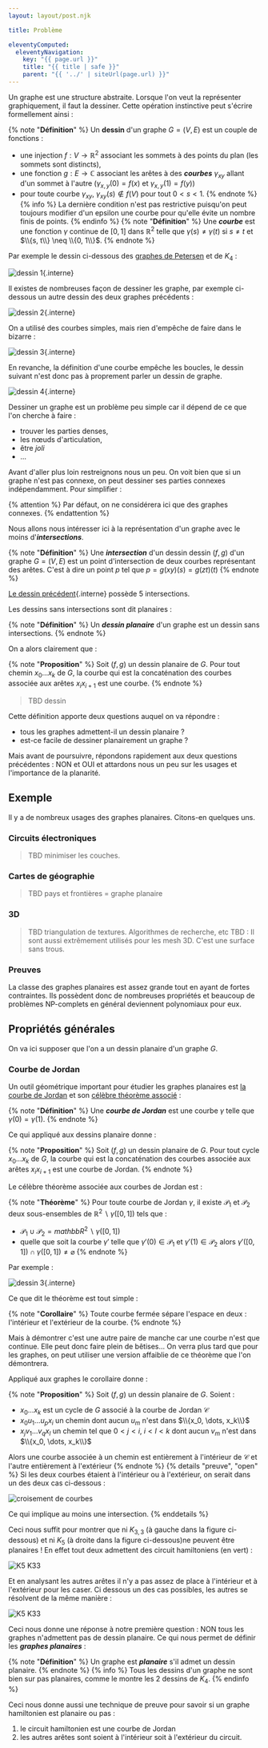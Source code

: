 ```yaml
---
layout: layout/post.njk

title: Problème

eleventyComputed:
  eleventyNavigation:
    key: "{{ page.url }}"
    title: "{{ title | safe }}"
    parent: "{{ '../' | siteUrl(page.url) }}"
---
```


Un graphe est une structure abstraite. Lorsque l'on veut la représenter graphiquement, il faut la dessiner. Cette opération instinctive peut s'écrire formellement ainsi :

{% note  "**Définition**" %}
Un **dessin** d'un graphe $G= (V, E)$ est un couple de fonctions :

- une injection $f: V \rightarrow \mathbb{R}^2$ associant les sommets à des points du plan (les sommets sont distincts),
- une fonction $g: E \rightarrow \mathbb{C}$ associant les arêtes à des **_courbes_** $\gamma_{xy}$ allant d'un sommet à l'autre ($\gamma_{x, y}(0) = f(x)$ et $\gamma_{x, y}(1) = f(y)$)
- pour toute courbe $\gamma_{xy}$, $\gamma_{xy}(s) \notin f(V)$ pour tout $0<s <1$.
{% endnote %}
{% info %}
La dernière condition n'est pas restrictive puisqu'on peut toujours modifier d'un epsilon une courbe pour qu'elle évite un nombre finis de points.
{% endinfo %}
{% note  "**Définition**" %}
Une **_courbe_** est une fonction $\gamma$ continue de $[0, 1]$ dans $\mathbb{R}^2$ telle que $\gamma(s) \neq \gamma(t)$ si $s\neq t$ et $\\{s, t\\} \neq \\{0, 1\\}$.
{% endnote %}

Par exemple le dessin ci-dessous des [graphes de Petersen](https://fr.wikipedia.org/wiki/Graphe_de_Petersen) et de $K_4$ :

![dessin 1](dessin-1.png){.interne}

Il existes de nombreuses façon de dessiner les graphe, par exemple ci-dessous un autre dessin des deux graphes précédents :

![dessin 2](dessin-2.png){.interne}

On a utilisé des courbes simples, mais rien d'empêche de faire dans le bizarre :

<span id="intersections"></span>

![dessin 3](dessin-3.png){.interne}

En revanche, la définition d'une courbe empêche les boucles, le dessin suivant n'est donc pas à proprement parler un dessin de graphe.

![dessin 4](dessin-4.png){.interne}

Dessiner un graphe est un problème peu simple car il dépend de ce que l'on cherche à faire :

- trouver les parties denses,
- les nœuds d'articulation,
- être _joli_
- ...

Avant d'aller plus loin restreignons nous un peu. On voit bien que si un graphe n'est pas connexe, on peut dessiner ses parties connexes indépendamment. Pour simplifier :

{% attention %}
Par défaut, on ne considérera ici que des graphes connexes.
{% endattention %}

Nous allons nous intéresser ici à la représentation d'un graphe avec le moins d'**_intersections_**.

{% note  "**Définition**" %}
Une **_intersection_** d'un dessin dessin $(f, g)$ d'un graphe $G= (V, E)$ est un point d'intersection de deux courbes représentant des arêtes. C'est à dire un point $p$ tel que $p = g(xy)(s) = g(zt)(t)$
{% endnote %}

[Le dessin précédent](#intersections){.interne} possède 5 intersections.

Les dessins sans intersections sont dit planaires :

{% note  "**Définition**" %}
Un **_dessin planaire_** d'un graphe est un dessin sans intersections.
{% endnote %}

On a alors clairement que :

{% note  "**Proposition**" %}
Soit $(f, g)$ un dessin planaire de $G$. Pour tout chemin $x_0\dots x_k$ de $G$, la courbe qui est la concaténation des courbes associée aux arêtes $x_ix_{i+1}$ est une courbe.
{% endnote %}

> TBD dessin

Cette définition apporte deux questions auquel on va répondre :

- tous les graphes admettent-il un dessin planaire ?
- est-ce facile de dessiner planairement un graphe ?

Mais avant de poursuivre, répondons rapidement aux deux questions précédentes : NON et OUI et attardons nous un peu sur les usages et l'importance de la planarité.

## Exemple

Il y a de nombreux usages des graphes planaires. Citons-en quelques uns.

### Circuits électroniques

> TBD minimiser les couches.

### Cartes de géographie

> TBD pays et frontières = graphe planaire

### 3D

> TBD triangulation de textures. Algorithmes de recherche, etc
> TBD : Il sont aussi extrêmement utilisés pour les mesh 3D. C'est une surface sans trous.

### Preuves

La classe des graphes planaires est assez grande tout en ayant de fortes contraintes. Ils possèdent donc de nombreuses propriétés et beaucoup de problèmes NP-complets en général deviennent polynomiaux pour eux.

## Propriétés générales

On va ici supposer que l'on a un dessin planaire d'un graphe $G$.

### Courbe de Jordan

Un outil géométrique important pour étudier les graphes planaires est [la courbe de Jordan](https://www.bibmath.net/dico/index.php?action=affiche&quoi=./c/courbejordan.html) et son [célèbre théorème associé](https://fr.wikipedia.org/wiki/Th%C3%A9or%C3%A8me_de_Jordan) :

{% note  "**Définition**" %}
Une **_courbe de Jordan_** est une courbe $\gamma$ telle que $\gamma(0) = \gamma(1)$.
{% endnote %}

Ce qui appliqué aux dessins planaire donne :

{% note  "**Proposition**" %}
Soit $(f, g)$ un dessin planaire de $G$. Pour tout cycle $x_0\dots x_k$ de $G$, la courbe qui est la concaténation des courbes associée aux arêtes $x_ix_{i+1}$ est une courbe de Jordan.
{% endnote %}

Le célèbre théorème associée aux courbes de Jordan est :

{% note  "**Théorème**" %}
Pour toute courbe de Jordan $\gamma$, il existe $\mathcal{P}_1$ et $\mathcal{P}_2$ deux sous-ensembles de $\mathbb{R}^2 \backslash \gamma([0, 1])$ tels que :

- $\mathcal{P}_1 \cup \mathcal{P}_2 = mathbb{R}^2 \backslash \gamma([0, 1])$
- quelle que soit la courbe $\gamma'$ telle que $\gamma'(0) \in \mathcal{P}_1$ et $\gamma'(1) \in \mathcal{P}_2$ alors $\gamma'([0, 1]) \cap \gamma([0, 1]) \neq \varnothing$
{% endnote %}

Par exemple :

![dessin 3](dessin-3.png){.interne}

Ce que dit le théorème est tout simple :

{% note  "**Corollaire**" %}
Toute courbe fermée sépare l'espace en deux : l'intérieur et l'extérieur de la courbe.
{% endnote %}

Mais à démontrer c'est une autre paire de manche car une courbe n'est que continue. Elle peut donc faire plein de bêtises... On verra plus tard que pour les graphes, on peut utiliser une version affaiblie de ce théorème que l'on démontrera.

Appliqué aux graphes le corollaire donne :

{% note  "**Proposition**" %}
Soit $(f, g)$ un dessin planaire de $G$. Soient :

- $x_0\dots x_k$ est un cycle de $G$ associé à la courbe de Jordan $\mathcal{C}$
- $x_0 u_1 \dots u_px_i$ un chemin dont aucun $u_m$ n'est dans $\\{x_0, \dots, x_k\\}$
- $x_jv_1 \dots v_qx_l$ un chemin tel que $0< j < i$, $i< l < k$ dont aucun $v_m$ n'est dans $\\{x_0, \dots, x_k\\}$

Alors une courbe associée à un chemin est entièrement à l'intérieur de $\mathcal{C}$ et l'autre entièrement à l'extérieur
{% endnote %}
{% details "preuve", "open" %}
Si les deux courbes étaient à l'intérieur ou à l'extérieur, on serait dans un des deux cas ci-dessous :

![croisement de courbes](chemin-int-ext.png)

Ce qui implique au moins une intersection.
{% enddetails  %}

Ceci nous suffit pour montrer que ni $K_{3, 3}$ (à gauche dans la figure ci-dessous) et ni $K_5$ (à droite dans la figure ci-dessous)ne peuvent être planaires ! En effet tout deux admettent des circuit hamiltoniens (en vert) :

![K5 K33](./k5-K33-1.png)

Et en analysant les autres arêtes il n'y a pas assez de place à l'intérieur et à l'extérieur pour les caser. Ci dessous un des cas possibles, les autres se résolvent de la même manière :

![K5 K33](./k5-K33-2.png)

Ceci nous donne une réponse à notre première question : NON tous les graphes n'admettent pas de dessin planaire. Ce qui nous permet de définir les **_graphes planaires_** :

{% note  "**Définition**" %}
Un graphe est **_planaire_** s'il admet un dessin planaire.
{% endnote %}
{% info %}
Tous les dessins d'un graphe ne sont bien sur pas planaires, comme le montre les 2 dessins de $K_4$.
{% endinfo %}

Ceci nous donne aussi une technique de preuve pour savoir si un graphe hamiltonien est planaire ou pas :

1. le circuit hamiltonien est une courbe de Jordan
2. les autres arêtes sont soient à l'intérieur soit à l'extérieur du circuit.
